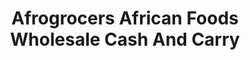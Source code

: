 ---
title: "Afrogrocers African Foods Wholesale Cash And Carry"
url: /leeds/afrogrocers-african-foods-wholesale-cash-and-carry/
shop: wholesale
---